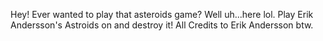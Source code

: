 Hey! Ever wanted to play that asteroids game? Well uh...here lol. Play Erik Andersson's Astroids on and destroy it! All Credits to Erik Andersson btw.